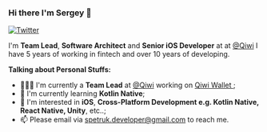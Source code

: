 ### Hi there I'm Sergey 👋


[![Twitter](https://img.shields.io/badge/-Twitter-222222?style=rounded-square&logo=twitter&logoColor=white&link=https://twitter.com/Spetruk)](https://twitter.com/Spetruk) 

I'm **Team Lead**, **Software Architect** and **Senior iOS Developer** at at [@Qiwi](http://qiwi.com/)
I have 5 years of working in fintech and over 10 years of developing.

**Talking about Personal Stuffs:**

- 👨🏽‍💻 I'm currently a **Team Lead** at [@Qiwi](http://qiwi.com/) working on [Qiwi Wallet ](https://apps.apple.com/ru/app/id350905609);
- 🌱 I'm currently learning **Kotlin Native**; 
- 🤔 I'm interested in **iOS**, **Cross-Platform Development e.g. Kotlin Native, React Native, Unity**, etc..;
- 📫 Please email via spetruk.developer@gmail.com to reach me.  
